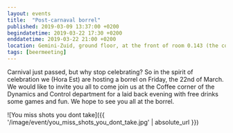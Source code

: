 ```yaml
---
layout: events
title:  "Post-carnaval borrel"
published: 2019-03-09 13:37:00 +0200
begindatetime: 2019-03-22 17:30 +0200
enddatetime: 2019-03-22 21:00 +0200
location: Gemini-Zuid, ground floor, at the front of room 0.143 (the coffee corner of the Dynamics and Control department)
tags: [beermeeting]
---
```

Carnival just passed, but why stop celebrating? So in the spirit of celebration we (Hora Est) are hosting a borrel on Friday, the 22nd of March. We would like to invite you all to come join us at the Coffee corner of the Dynamics and Control department for a laid back evening with free drinks some games and fun. We hope to see you all at the borrel.

![You miss shots you dont take]({{ '/image/event/you_miss_shots_you_dont_take.jpg' | absolute_url }})